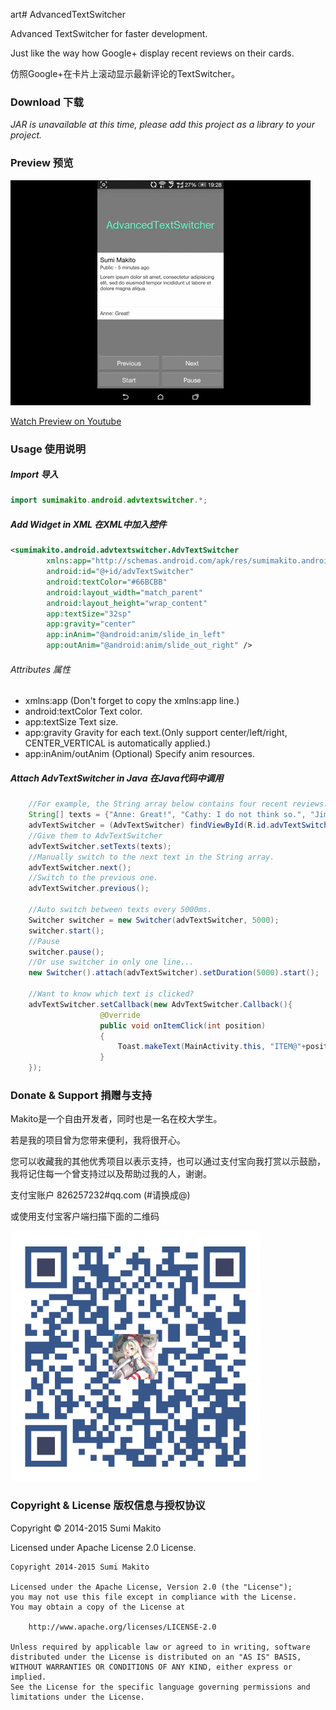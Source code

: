 art# AdvancedTextSwitcher

Advanced TextSwitcher for faster development.

Just like the way how Google+ display recent reviews on their cards.

仿照Google+在卡片上滚动显示最新评论的TextSwitcher。

### Download 下载

*JAR is unavailable at this time, please add this project as a library to your project.*

### Preview 预览

![Snapshot](art/snapshot.gif)

[Watch Preview on Youtube](https://youtu.be/6RBXKVVwF7I)

### Usage 使用说明

##### Import 导入

```java
import sumimakito.android.advtextswitcher.*;
```

##### Add Widget in XML 在XML中加入控件

```xml
<sumimakito.android.advtextswitcher.AdvTextSwitcher
		xmlns:app="http://schemas.android.com/apk/res/sumimakito.android.advtextswitcher"
		android:id="@+id/advTextSwitcher"
		android:textColor="#66BCBB"
		android:layout_width="match_parent"
		android:layout_height="wrap_content"
		app:textSize="32sp"
		app:gravity="center"
		app:inAnim="@android:anim/slide_in_left"
		app:outAnim="@android:anim/slide_out_right" />
```

###### Attributes 属性

+ xmlns:app (Don't forget to copy the xmlns:app line.)
+ android:textColor Text color.
+ app:textSize Text size.
+ app:gravity Gravity for each text.(Only support center/left/right, CENTER_VERTICAL is automatically applied.)
+ app:inAnim/outAnim (Optional) Specify anim resources.

##### Attach AdvTextSwitcher in Java 在Java代码中调用

```java
    //For example, the String array below contains four recent reviews.
    String[] texts = {"Anne: Great!", "Cathy: I do not think so.", "Jimmy: Cloning your repo...", "Aoi: This bug disappeared!"};
    advTextSwitcher = (AdvTextSwitcher) findViewById(R.id.advTextSwitcher);
    //Give them to AdvTextSwitcher
    advTextSwitcher.setTexts(texts);
    //Manually switch to the next text in the String array.
    advTextSwitcher.next();
    //Switch to the previous one.
    advTextSwitcher.previous();

    //Auto switch between texts every 5000ms.
    Switcher switcher = new Switcher(advTextSwitcher, 5000);
    switcher.start();
    //Pause
    switcher.pause();
    //Or use switcher in only one line...
    new Switcher().attach(advTextSwitcher).setDuration(5000).start();

    //Want to know which text is clicked?
    advTextSwitcher.setCallback(new AdvTextSwitcher.Callback(){
			    	@Override
		    		public void onItemClick(int position)
	    			{
		    		    Toast.makeText(MainActivity.this, "ITEM@"+position+" Clicked!", Toast.LENGTH_SHORT).show();
		    		}
    });
```
### Donate &amp; Support 捐赠与支持

Makito是一个自由开发者，同时也是一名在校大学生。

若是我的项目曾为您带来便利，我将很开心。

您可以收藏我的其他优秀项目以表示支持，也可以通过支付宝向我打赏以示鼓励，我将记住每一个曾支持过以及帮助过我的人，谢谢。

支付宝账户 826257232#qq.com (#请换成@)

或使用支付宝客户端扫描下面的二维码

<img src="art/aliqr.png" width="400">


### Copyright &amp; License 版权信息与授权协议

Copyright &copy; 2014-2015 Sumi Makito

Licensed under Apache License 2.0 License.

```
Copyright 2014-2015 Sumi Makito

Licensed under the Apache License, Version 2.0 (the "License");
you may not use this file except in compliance with the License.
You may obtain a copy of the License at

    http://www.apache.org/licenses/LICENSE-2.0

Unless required by applicable law or agreed to in writing, software
distributed under the License is distributed on an "AS IS" BASIS,
WITHOUT WARRANTIES OR CONDITIONS OF ANY KIND, either express or implied.
See the License for the specific language governing permissions and
limitations under the License.
```
